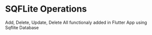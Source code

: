# SQFLite Operations

Add, Delete, Update, Delete All functionaly added in Flutter App using Sqflite Database



